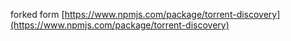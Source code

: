 forked form [https://www.npmjs.com/package/torrent-discovery](https://www.npmjs.com/package/torrent-discovery)
